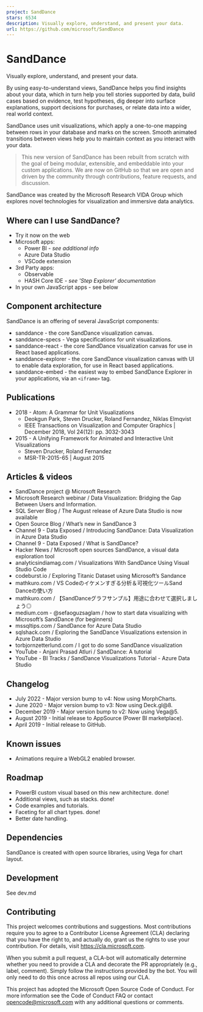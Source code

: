 ```yaml
---
project: SandDance
stars: 6534
description: Visually explore, understand, and present your data.
url: https://github.com/microsoft/SandDance
---
```


SandDance
=========

Visually explore, understand, and present your data.

By using easy-to-understand views, SandDance helps you find insights about your data, which in turn help you tell stories supported by data, build cases based on evidence, test hypotheses, dig deeper into surface explanations, support decisions for purchases, or relate data into a wider, real world context.

SandDance uses unit visualizations, which apply a one-to-one mapping between rows in your database and marks on the screen. Smooth animated transitions between views help you to maintain context as you interact with your data.

> This new version of SandDance has been rebuilt from scratch with the goal of being modular, extensible, and embeddable into your custom applications. We are now on GitHub so that we are open and driven by the community through contributions, feature requests, and discussion.

SandDance was created by the Microsoft Research VIDA Group which explores novel technologies for visualization and immersive data analytics.

Where can I use SandDance?
--------------------------

-   Try it now on the web
-   Microsoft apps:
    -   Power BI - _see additional info_
    -   Azure Data Studio
    -   VSCode extension
-   3rd Party apps:
    -   Observable
    -   HASH Core IDE - _see 'Step Explorer' documentation_
-   In your own JavaScript apps - see below

Component architecture
----------------------

SandDance is an offering of several JavaScript components:

-   sanddance - the core SandDance visualization canvas.
-   sanddance-specs - Vega specifications for unit visualizations.
-   sanddance-react - the core SandDance visualization canvas for use in React based applications.
-   sanddance-explorer - the core SandDance visualization canvas with UI to enable data exploration, for use in React based applications.
-   sanddance-embed - the easiest way to embed SandDance Explorer in your applications, via an `<iframe>` tag.

Publications
------------

-   2018 - Atom: A Grammar for Unit Visualizations
    -   Deokgun Park, Steven Drucker, Roland Fernandez, Niklas Elmqvist
    -   IEEE Transactions on Visualization and Computer Graphics | December 2018, Vol 24(12): pp. 3032-3043
-   2015 - A Unifying Framework for Animated and Interactive Unit Visualizations
    -   Steven Drucker, Roland Fernandez
    -   MSR-TR-2015-65 | August 2015

Articles & videos
-----------------

-   SandDance project @ Microsoft Research
-   Microsoft Research webinar / Data Visualization: Bridging the Gap Between Users and Information.
-   SQL Server Blog / The August release of Azure Data Studio is now available
-   Open Source Blog / What’s new in SandDance 3
-   Channel 9 - Data Exposed / Introducing SandDance: Data Visualization in Azure Data Studio
-   Channel 9 - Data Exposed / What is SandDance?
-   Hacker News / Microsoft open sources SandDance, a visual data exploration tool
-   analyticsindiamag.com / Visualizations With SandDance Using Visual Studio Code
-   codeburst.io / Exploring Titanic Dataset using Microsoft’s Sandance
-   mathkuro.com / VS Codeのイケメンすぎる分析＆可視化ツールSand Danceの使い方
-   mathkuro.com / 【SandDanceグラフサンプル】用途に合わせて選択しましょう◎
-   medium.com - @sefaoguzsaglam / how to start data visualizing with Microsoft’s SandDance (for beginners)
-   mssqltips.com / SandDance for Azure Data Studio
-   sqlshack.com / Exploring the SandDance Visualizations extension in Azure Data Studio
-   torbjornzetterlund.com / I got to do some SandDance visualization
-   YouTube - Anjani Prasad Atluri / SandDance: A tutorial
-   YouTube - BI Tracks / SandDance Visualizations Tutorial - Azure Data Studio

Changelog
---------

-   July 2022 - Major version bump to v4: Now using MorphCharts.
-   June 2020 - Major version bump to v3: Now using Deck.gl@8.
-   December 2019 - Major version bump to v2: Now using Vega@5.
-   August 2019 - Initial release to AppSource (Power BI marketplace).
-   April 2019 - Initial release to GitHub.

Known issues
------------

-   Animations require a WebGL2 enabled browser.

Roadmap
-------

-   PowerBI custom visual based on this new architecture. done!
-   Additional views, such as stacks. done!
-   Code examples and tutorials.
-   Faceting for all chart types. done!
-   Better date handling.

Dependencies
------------

SandDance is created with open source libraries, using Vega for chart layout.

Development
-----------

See dev.md

Contributing
------------

This project welcomes contributions and suggestions. Most contributions require you to agree to a Contributor License Agreement (CLA) declaring that you have the right to, and actually do, grant us the rights to use your contribution. For details, visit https://cla.microsoft.com.

When you submit a pull request, a CLA-bot will automatically determine whether you need to provide a CLA and decorate the PR appropriately (e.g., label, comment). Simply follow the instructions provided by the bot. You will only need to do this once across all repos using our CLA.

This project has adopted the Microsoft Open Source Code of Conduct. For more information see the Code of Conduct FAQ or contact opencode@microsoft.com with any additional questions or comments.
